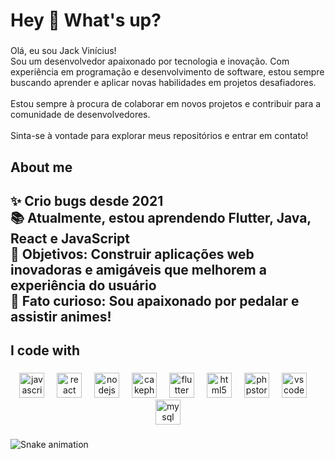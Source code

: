 <h1 align="left">Hey 👋 What's up?</h1>

###

<p align="left">Olá, eu sou Jack Vinícius!<br>Sou um desenvolvedor apaixonado por tecnologia e inovação. Com experiência em programação e desenvolvimento de software, estou sempre buscando aprender e aplicar novas habilidades em projetos desafiadores.<br><br>Estou sempre à procura de colaborar em novos projetos e contribuir para a comunidade de desenvolvedores.<br><br>Sinta-se à vontade para explorar meus repositórios e entrar em contato!</p>

###

<h2 align="left">About me</h2>

###

<h2 align="left">✨ Crio bugs desde 2021<br>📚 Atualmente, estou aprendendo  Flutter, Java, React e JavaScript<br>🎯 Objetivos: Construir aplicações web inovadoras e amigáveis que melhorem a experiência do usuário<br>🎲 Fato curioso: Sou apaixonado por pedalar e assistir animes!</h2>

###

<h2 align="left">I code with</h2>

###

<div align="center">
  <img src="https://cdn.jsdelivr.net/gh/devicons/devicon/icons/javascript/javascript-original.svg" height="40" alt="javascript logo"  />
  <img width="12" />
  <img src="https://cdn.jsdelivr.net/gh/devicons/devicon/icons/react/react-original.svg" height="40" alt="react logo"  />
  <img width="12" />
  <img src="https://cdn.jsdelivr.net/gh/devicons/devicon/icons/nodejs/nodejs-original.svg" height="40" alt="nodejs logo"  />
  <img width="12" />
  <img src="https://cdn.jsdelivr.net/gh/devicons/devicon/icons/cakephp/cakephp-original.svg" height="40" alt="cakephp logo"  />
  <img width="12" />
  <img src="https://cdn.jsdelivr.net/gh/devicons/devicon/icons/flutter/flutter-original.svg" height="40" alt="flutter logo"  />
  <img width="12" />
  <img src="https://cdn.jsdelivr.net/gh/devicons/devicon/icons/html5/html5-original.svg" height="40" alt="html5 logo"  />
  <img width="12" />
  <img src="https://cdn.jsdelivr.net/gh/devicons/devicon/icons/phpstorm/phpstorm-original.svg" height="40" alt="phpstorm logo"  />
  <img width="12" />
  <img src="https://cdn.jsdelivr.net/gh/devicons/devicon/icons/vscode/vscode-original.svg" height="40" alt="vscode logo"  />
  <img width="12" />
  <img src="https://cdn.jsdelivr.net/gh/devicons/devicon/icons/mysql/mysql-original.svg" height="40" alt="mysql logo"  />
</div>

###

<img src="https://github.com/jackvini19/jackvini19/blob/output/github-contribution-grid-snake.svg" alt="Snake animation" />

###
